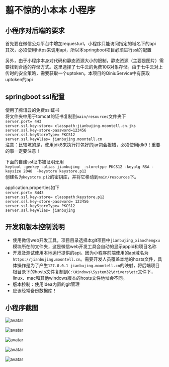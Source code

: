 # 翦不惊的小本本 小程序



## 小程序对后端的要求
首先要在微信公众平台中增加requesturl，小程序只能访问指定的域名下的api   
其次，必须使用https来调用api，所以本springboot项目必须进行ssl的配置  

另外，由于小程序本身对代码和静态资源大小的限制，静态资源（主要是图片）需要找到合适的存储方式。这里选择了七牛云的免费10G对象存储。由于七牛云对上传时的安全策略，需要获取一个uptoken。本项目的QiniuService中有获取uptoken的api    

## springboot ssl配置
使用了腾讯云的免费ssl证书   
将文件夹中用于tomcat的证书复制到`main/resources`文件夹下   
`server.port= 443`   
`server.ssl.key-store= classpath:jianbujing.moontell.cn.jks`   
`server.ssl.key-store-password=123456`  
`server.ssl.keyStoreType= PKCS12`  
`server.ssl.keyAlias= jianbujing.moontell.cn`  
注意：比较坑的是，使用jdk8来执行打包好的jar包会报错，必须使用jdk9！重要的事一定要注意！  


下面的自建ssl证书被证明无用   
`keytool -genkey -alias jianbujing  -storetype PKCS12 -keyalg RSA -keysize 2048  -keystore keystore.p12`   
创建名为`keystore.p12`的密钥库，并将它移动到`main/resources`下。  

application.properties如下   
`server.port= 8443`  
`server.ssl.key-store= classpath:keystore.p12`  
`server.ssl.key-store-password= 123456`  
`server.ssl.keyStoreType= PKCS12`   
`server.ssl.keyAlias= jianbujing`   
 
## 开发和版本控制说明
- 使用微信web开发工具，项目目录选择本git项目中`jianbujing_xiaochengxu`模块所在的文件夹，这是微信web开发工具会自动的显示appid和项目名称
- 开发及测试使用本地运行提供的api。因为小程序前端使用的api域名为`https://jianbujing.moontell.cn`。需要开发人员覆盖本地的hosts文件，具体操作是为了产生`127.0.0.1 jianbujing.moontell.cn`的映射，将后端项目根目录下的hosts文件复制到`C:\Windows\System32\drivers\etc`文件下，linux、mac和其他windows版本的hosts文件地址会不同。    
- 版本控制：使用idea内置的git管理   
- 应该经常备份数据库！

## 小程序截图
![avatar](screenshot/a.png)

![avatar](screenshot/b.png)

![avatar](screenshot/c.png)

![avatar](screenshot/d.png)

![avatar](screenshot/e.png)
